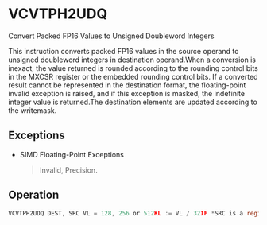 # VCVTPH2UDQ

Convert Packed FP16 Values to Unsigned Doubleword Integers

This instruction converts packed FP16 values in the source operand to unsigned doubleword integers in destination operand.When a conversion is inexact, the value returned is rounded according to the rounding control bits in the MXCSR register or the embedded rounding control bits.
If a converted result cannot be represented in the destination format, the floating-point invalid exception is raised, and if this exception is masked, the indefinite integer value is returned.The destination elements are updated according to the writemask.

## Exceptions

- SIMD Floating-Point Exceptions
  > Invalid, Precision.

## Operation

```C
VCVTPH2UDQ DEST, SRC VL = 128, 256 or 512KL := VL / 32IF *SRC is a register* and (VL = 512) and (EVEX.b = 1):SET_RM(EVEX.RC)ELSE:SET_RM(MXCSR.RC)FOR j := 0 TO KL-1:IF k1[j] OR *no writemask*:IF *SRC is memory* and EVEX.b = 1:tsrc := SRC.fp16[0]ELSEtsrc := SRC.fp16[j]DEST.dword[j] := Convert_fp16_to_unsigned_integer32(tsrc)ELSE IF *zeroing*:DEST.dword[j] := 0// else dest.dword[jIntel C/C++ Compiler Intrinsic EquivalentVCVTPH2UDQ __m512i _mm512_cvt_roundph_epu32 (__m256h a, int rounding);VCVTPH2UDQ __m512i _mm512_mask_cvt_roundph_epu32 (__m512i src, __mmask16 k, __m256h a, int rounding);VCVTPH2UDQ __m512i _mm512_maskz_cvt_roundph_epu32 (__mmask16 k, __m256h a, int rounding);VCVTPH2UDQ __m128i _mm_cvtph_epu32 (__m128h a);VCVTPH2UDQ __m128i _mm_mask_cvtph_epu32 (__m128i src, __mmask8 k, __m128h a);VCVTPH2UDQ __m128i _mm_maskz_cvtph_epu32 (__mmask8 k, __m128h a);VCVTPH2UDQ __m256i _mm256_cvtph_epu32 (__m128h a);VCVTPH2UDQ __m256i _mm256_mask_cvtph_epu32 (__m256i src, __mmask8 k, __m128h a);VCVTPH2UDQ __m256i _mm256_maskz_cvtph_epu32 (__mmask8 k, __m128h a);VCVTPH2UDQ __m512i _mm512_cvtph_epu32 (__m256h a);VCVTPH2UDQ __m512i _mm512_mask_cvtph_epu32 (__m512i src, __mmask16 k, __m256h a);VCVTPH2UDQ __m512i _mm512_maskz_cvtph_epu32 (__mmask16 k, __m256h a);
```
